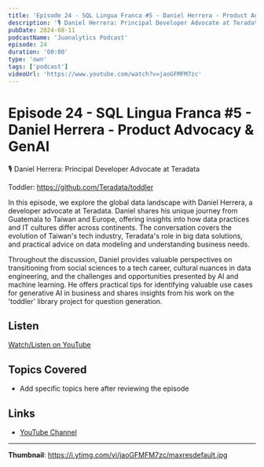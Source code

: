 ```yaml
---
title: 'Episode 24 - SQL Lingua Franca #5 - Daniel Herrera - Product Advocacy & GenAI'
description: '🎙️ ⁠Daniel Herrera: Principal Developer Advocate at Teradata  Toddler: https://github.com/Teradata/toddler  In this episode, we explore the global data landscape with Daniel Herrera, a developer advoc...'
pubDate: 2024-08-11
podcastName: 'Juanalytics Podcast'
episode: 24
duration: '00:00'
type: 'own'
tags: ['podcast']
videoUrl: 'https://www.youtube.com/watch?v=jaoGFMFM7zc'
---
```


# Episode 24 - SQL Lingua Franca #5 - Daniel Herrera - Product Advocacy & GenAI

🎙️ ⁠Daniel Herrera: Principal Developer Advocate at Teradata

Toddler: https://github.com/Teradata/toddler

In this episode, we explore the global data landscape with Daniel Herrera, a developer advocate at Teradata. Daniel shares his unique journey from Guatemala to Taiwan and Europe, offering insights into how data practices and IT cultures differ across continents. The conversation covers the evolution of Taiwan's tech industry, Teradata's role in big data solutions, and practical advice on data modeling and understanding business needs.

Throughout the discussion, Daniel provides valuable perspectives on transitioning from social sciences to a tech career, cultural nuances in data engineering, and the challenges and opportunities presented by AI and machine learning. He offers practical tips for identifying valuable use cases for generative AI in business and shares insights from his work on the 'toddler' library project for question generation.

## Listen

[Watch/Listen on YouTube](https://www.youtube.com/watch?v=jaoGFMFM7zc)

## Topics Covered

- Add specific topics here after reviewing the episode

## Links

- [YouTube Channel](https://www.youtube.com/juanalytics)

---

**Thumbnail**: https://i.ytimg.com/vi/jaoGFMFM7zc/maxresdefault.jpg
